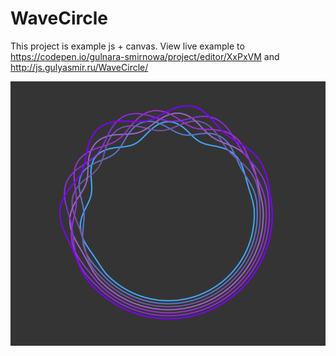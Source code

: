 # WaveCircle
This project is example js + canvas.
View live example to https://codepen.io/gulnara-smirnowa/project/editor/XxPxVM
and http://js.gulyasmir.ru/WaveCircle/

![alt text](https://github.com/gulyasmir/WaveCircle/blob/master/WiveCircle.png)
